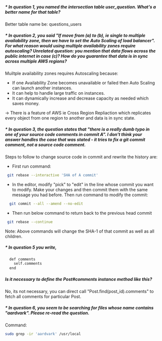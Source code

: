 ##### * In question 1, you named the intersection table user_question. What's a better name for that table?
Better table name be: questions_users

##### * In question 2, you said "If move from (a) to (b), ie single to multiple availability zone, then we have to set the Auto Scaling of load balancer". For what reason would using multiple availability zones require autoscaling? Unrelated question: you mention that data flows across the public internet in case (c)? How do you guarantee that data is in sync across multiple AWS regions?
Muiltple availability zones requires Autoscaling because:
- If one Availability Zone becomes unavailable or failed then Auto Scaling can launch another instances.
- It can help to handle large traffic on instances.
- It can dynamically increase and decrease capacity as needed which saves money.

-> There is a feature of AWS ie Cross Region Repliaction which replicates every object from one region to another and data is in sync state.

##### * In question 3, the question states that "there is a really dumb typo in one of your source code comments in commit A". I don't think your answer handles the case that was stated - it tries to fix a git commit comment, not a source code comment.
Steps to follow to change source code in commit and rewrite the history are:
- First run command: 
```sh
 git rebase --interactive 'SHA of A commit'
```
- In the editor, modify "pick" to "edit" in the line whose commit you want to modify. Make your changes and then commit them with the same message you had before. Then run command to modify the commit:
```sh
  git commit --all --amend --no-edit
```  
- Then run below command to return back to the previous head commit
```sh
 git rebase --continue
```
Note: Above commands will change the SHA-1 of that commit as well as all children.

##### * In question 5 you write,

```sh
  def comments
    self.comments
  end
```
##### Is it necessary to define the Post#comments instance method like this?
No, its not necessary, you can direct call "Post.find(post_id).comments" to fetch all comments for particular Post.

##### * In question 6, you seem to be searching for files whose name contains "aardvark". Please re-read the question.
Command: 
```sh
sudo grep -ir 'aardvark' /usr/local
```